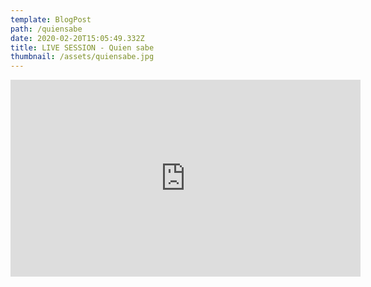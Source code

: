 ```yaml
---
template: BlogPost
path: /quiensabe
date: 2020-02-20T15:05:49.332Z
title: LIVE SESSION - Quien sabe
thumbnail: /assets/quiensabe.jpg
---
```

<iframe width="560" height="315" src="https://www.youtube.com/embed/SMKLtLEyccE" title="YouTube video player" frameborder="0" allow="accelerometer; autoplay; clipboard-write; encrypted-media; gyroscope; picture-in-picture" allowfullscreen></iframe>
